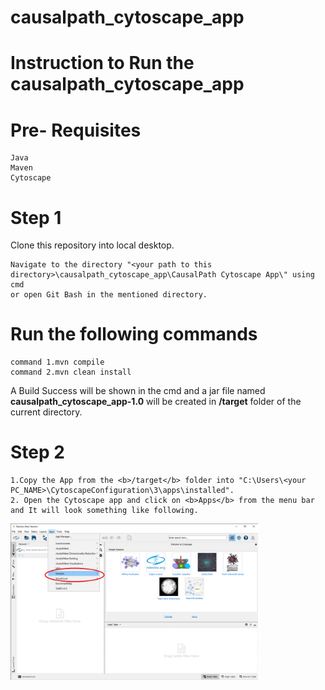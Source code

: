 # causalpath_cytoscape_app

# Instruction to Run the causalpath_cytoscape_app
# Pre- Requisites
```
Java
Maven
Cytoscape
```
# Step 1 
Clone this repository into local desktop.
```
Navigate to the directory "<your path to this directory>\causalpath_cytoscape_app\CausalPath Cytoscape App\" using cmd 
or open Git Bash in the mentioned directory.
```
# Run the following commands
```
command 1.mvn compile
command 2.mvn clean install
```
A Build Success will be shown in the cmd and a jar file named <b>causalpath_cytoscape_app-1.0</b> will be created in <b>/target</b> folder of the current directory.
# Step 2
```
1.Copy the App from the <b>/target</b> folder into "C:\Users\<your PC_NAME>\CytoscapeConfiguration\3\apps\installed".
2. Open the Cytoscape app and click on <b>Apps</b> from the menu bar and It will look something like following. 
```
<img src = "Images/Guide_screenshot_1.png"  height = "250">

